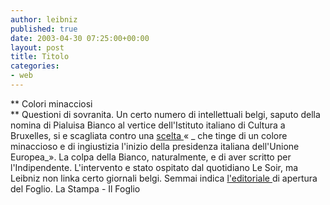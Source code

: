 ```yaml
---
author: leibniz
published: true
date: 2003-04-30 07:25:00+00:00
layout: post
title: Titolo
categories:
- web
---
```


   ** Colori minacciosi   
** Questioni di sovranita. Un certo numero di intellettuali belgi, saputo della nomina di Pialuisa Bianco al vertice dell'Istituto italiano di Cultura a Bruxelles, si e scagliata contro una  [   scelta ](http://www.lastampa.it/edicola/sitoweb/Esteri/art10.asp)« _ che tinge di un colore minaccioso e di ingiustizia l'inizio della presidenza italiana dell'Unione Europea_». La colpa della Bianco, naturalmente, e di aver scritto per l'Indipendente. L'intervento e stato ospitato dal quotidiano Le Soir, ma Leibniz non linka certo giornali belgi. Semmai indica  [   l'editoriale ](http://www.ilfoglio.it/editoriale.php?data=30/04/2003)di apertura del Foglio.  [
](http://www.spectator.co.uk/article.php3?table=old&section=current&issue=2003-04-26&id=3028) La Stampa - Il Foglio
